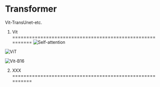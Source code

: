 # Transformer
Vit-TransUnet-etc.

1. Vit ==========================================================
![Self-attention](https://user-images.githubusercontent.com/52816016/190941223-beb4966b-bfd1-4ef5-8972-37087bad6601.jpg)

![ViT](https://user-images.githubusercontent.com/52816016/190941236-4bc1c167-5778-4fca-b190-4a3fea8c994b.jpg)

![Vit-B16](https://user-images.githubusercontent.com/52816016/190941239-a42c7adc-01e8-4ea1-b579-093a23e76f9f.jpg)

2. XXX ==========================================================
